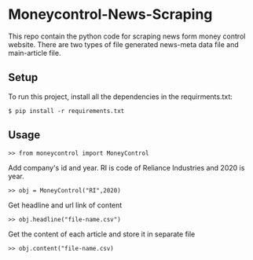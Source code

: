 # Moneycontrol-News-Scraping
This repo contain the python code for scraping news form money control website. There are two types of file generated news-meta data file and main-article file.

## Setup

To run this project, install all the dependencies in the requirments.txt:

```
$ pip install -r requirements.txt
```

## Usage
```
>> from moneycontrol import MoneyControl
```
Add company's id and year.
RI is code of Reliance Industries and 2020 is year.
```
>> obj = MoneyControl("RI",2020)
```
Get headline and url link of content
```
>> obj.headline("file-name.csv")
```
Get the content of each article and store it in separate file
```
>> obj.content("file-name.csv)
```
